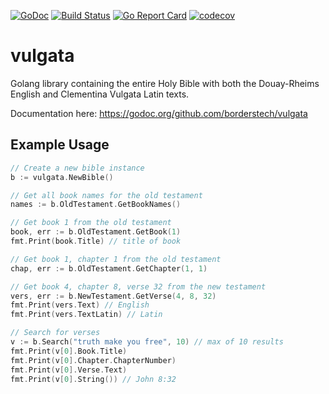[![GoDoc](http://godoc.org/github.com/borderstech/vulgata?status.png)](http://godoc.org/github.com/borderstech/vulgata)
[![Build Status](https://travis-ci.org/borderstech/vulgata.svg?branch=master)](https://travis-ci.org/borderstech/vulgata)
[![Go Report Card](https://goreportcard.com/badge/github.com/borderstech/vulgata)](https://goreportcard.com/report/github.com/borderstech/vulgata)
[![codecov](https://codecov.io/gh/borderstech/vulgata/branch/master/graph/badge.svg)](https://codecov.io/gh/borderstech/vulgata)

# vulgata

Golang library containing the entire Holy Bible with both the Douay-Rheims English and Clementina Vulgata Latin texts.

Documentation here: https://godoc.org/github.com/borderstech/vulgata

## Example Usage

```go
// Create a new bible instance
b := vulgata.NewBible()

// Get all book names for the old testament
names := b.OldTestament.GetBookNames()

// Get book 1 from the old testament
book, err := b.OldTestament.GetBook(1)
fmt.Print(book.Title) // title of book

// Get book 1, chapter 1 from the old testament
chap, err := b.OldTestament.GetChapter(1, 1)

// Get book 4, chapter 8, verse 32 from the new testament
vers, err := b.NewTestament.GetVerse(4, 8, 32)
fmt.Print(vers.Text) // English
fmt.Print(vers.TextLatin) // Latin

// Search for verses
v := b.Search("truth make you free", 10) // max of 10 results
fmt.Print(v[0].Book.Title)
fmt.Print(v[0].Chapter.ChapterNumber)
fmt.Print(v[0].Verse.Text)
fmt.Print(v[0].String()) // John 8:32
```
